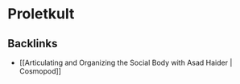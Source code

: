 # Proletkult



## Backlinks

-   [[Articulating and Organizing the Social Body with Asad Haider | Cosmopod]]
